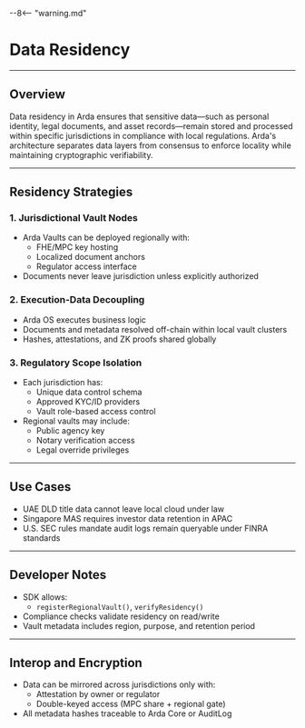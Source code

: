 --8<-- "warning.md"
# Data Residency

---

## Overview

Data residency in Arda ensures that sensitive data—such as personal identity, legal documents, and asset records—remain stored and processed within specific jurisdictions in compliance with local regulations. Arda's architecture separates data layers from consensus to enforce locality while maintaining cryptographic verifiability.

---

## Residency Strategies

### 1. **Jurisdictional Vault Nodes**
- Arda Vaults can be deployed regionally with:
  - FHE/MPC key hosting
  - Localized document anchors
  - Regulator access interface
- Documents never leave jurisdiction unless explicitly authorized

### 2. **Execution-Data Decoupling**
- Arda OS executes business logic
- Documents and metadata resolved off-chain within local vault clusters
- Hashes, attestations, and ZK proofs shared globally

### 3. **Regulatory Scope Isolation**
- Each jurisdiction has:
  - Unique data control schema
  - Approved KYC/ID providers
  - Vault role-based access control
- Regional vaults may include:
  - Public agency key
  - Notary verification access
  - Legal override privileges

---

## Use Cases

- UAE DLD title data cannot leave local cloud under law
- Singapore MAS requires investor data retention in APAC
- U.S. SEC rules mandate audit logs remain queryable under FINRA standards

---

## Developer Notes

- SDK allows:
  - `registerRegionalVault()`, `verifyResidency()`
- Compliance checks validate residency on read/write
- Vault metadata includes region, purpose, and retention period

---

## Interop and Encryption

- Data can be mirrored across jurisdictions only with:
  - Attestation by owner or regulator
  - Double-keyed access (MPC share + regional gate)
- All metadata hashes traceable to Arda Core or AuditLog
